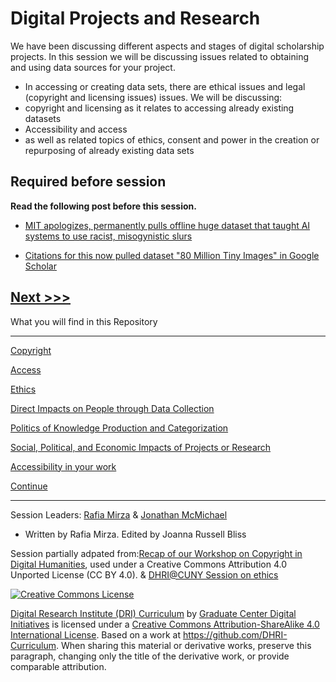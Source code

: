 
# Digital Projects and Research 

We have been discussing different aspects and stages of digital scholarship projects.  In this session we will be discussing issues related to obtaining and using data sources for your project. 
* In accessing or creating data sets, there are ethical issues and legal (copyright and licensing issues) issues. 
We will be discussing:
* copyright and licensing as it relates to accessing already existing datasets 
* Accessibility and access
* as well as related topics of ethics, consent and power in the creation or repurposing of already existing data sets 

## Required before session
**Read the following post before this session.**
* [MIT apologizes, permanently pulls offline huge dataset that taught AI systems to use racist, misogynistic slurs](https://www.theregister.com/2020/07/01/mit_dataset_removed/)

* [Citations for this now pulled dataset "80 Million Tiny Images" in Google Scholar](https://scholar.google.com/scholar?hl=en&as_sdt=0%2C44&q=%2280+Million+Tiny+Images%22&btnG=)


[Next >>>](sections/copyright.md)  
----

What you will find in this Repository

-----

[Copyright](sections/copyright.md)  

[Access](sections/access.md)

[Ethics](sections/ethics.md)

[Direct Impacts on People through Data Collection](sections/people.md)

[Politics of Knowledge Production and Categorization](sections/power.md)

[Social, Political, and Economic Impacts of Projects or Research](sections/socpol.md)

[Accessibility in your work](sections/accessibility.md)


[Continue](sections/continue.md)  


-----
Session Leaders:  [Rafia Mirza](http://guides.smu.edu/prf.php?account_id=142826/) & [Jonathan McMichael](http://guides.smu.edu/prf.php?account_id=104877)
* Written by Rafia Mirza. Edited by Joanna Russell Bliss

Session partially adpated from:[Recap of our Workshop on Copyright in Digital Humanities](https://wp.nyu.edu/dss/2015/04/17/polonsky-copyright-workshop-2015/), used under a Creative Commons Attribution 4.0 Unported License (CC BY 4.0). & [DHRI@CUNY Session on ethics](https://github.com/DHRI-Curriculum/ethics)

[![Creative Commons License](https://i.creativecommons.org/l/by-sa/4.0/88x31.png)](http://creativecommons.org/licenses/by-sa/4.0/)

[Digital Research Institute (DRI) Curriculum](http://purl.org/dc/terms/) by [Graduate Center Digital Initiatives](https://gcdi.commons.gc.cuny.edu/) is licensed under a [Creative Commons Attribution-ShareAlike 4.0 International License](http://creativecommons.org/licenses/by-sa/4.0/). Based on a work at <https://github.com/DHRI-Curriculum>. When sharing this material or derivative works, preserve this paragraph, changing only the title of the derivative work, or provide comparable attribution.
